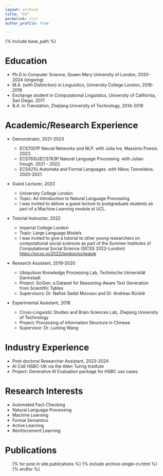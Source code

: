 ```yaml
---
layout: archive
title: "CV"
permalink: /cv/
author_profile: true

---
```


{% include base_path %}

Education
======
* Ph.D in Computer Science, Queen Mary University of London, 2020-2024 (ongoing)
* M.A. (with Distinction) in Linguistics, University College London, 2018-2019
* Exchange student in Computational Linguistics, University of California, San Diego, 2017
* B.A. in Translation, Zhejiang University of Technology, 2014-2018

Academic/Research Experience
======
* Demonstrator, 2021-2023
  * ECS7001P Neural Networks and NLP. with Julia Ive, Massimo Poesio. 2023.
  * ECS763U/ECS763P Natural Language Processing. with Julian Hough. 2021 - 2022.
  * ECS421U Automata and Formal Languages. with Nikos Tzevelekos. 2020-2021.

* Guest Lecturer, 2023
  * University College London
  * Topic: An Introduction to Natural Language Processing
  * I was invited to deliver a guest lecture to postgraduate students as part of a Machine Learning module at UCL.

* Tutorial Instructor, 2022
  * Imperial College London
  * Topic: Large Language Models
  * I was invited to give a tutorial to other young researchers on computational social sciences as part of the Summer Institutes of Computational Social Science (SICSS 2022-London)  https://sicss.io/2022/london/schedule

* Research Assistant, 2019-2020
  * Ubiquitous Knowledge Processing Lab, Technische Universität Darmstadt
  * Project: SciGen: a Dataset for Reasoning-Aware Text Generation from Scientific Tables
  * Supervisors: Dr. Nafise Sadat Moosavi and Dr. Andreas Rücklé

* Experimental Assistant, 2018
  * Cross-Linguistic Studies and Brain Sciences Lab, Zhejiang University of Technology
  * Project: Processing of Information Structure in Chinese 
  * Supervisor: Dr. Luming Wang
 
Industry Experience
======
  * Post-doctoral Researcher Assistant, 2023-2024
  * AI CoE HSBC-UK via the Allen Turing Institute
  * Project: Generative AI Evaluation package for HSBC use cases




Research Interests
======
* Automated Fact-Checking
* Natural Language Processing
* Machine Learning
* Formal Semantics
* Active Learning
* Reinforcement Learning

Publications
======
  <ul>{% for post in site.publications %}
    {% include archive-single-cv.html %}
  {% endfor %}</ul>
  

